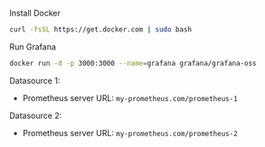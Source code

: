 
Install Docker

```bash
curl -fsSL https://get.docker.com | sudo bash
```

Run Grafana

```bash
docker run -d -p 3000:3000 --name=grafana grafana/grafana-oss
```

Datasource 1:
- Prometheus server URL: `my-prometheus.com/prometheus-1`

Datasource 2:
- Prometheus server URL: `my-prometheus.com/prometheus-2`
